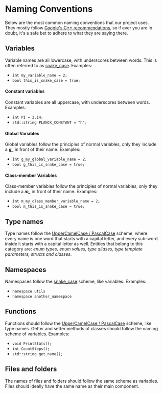 # Naming Conventions

Below are the most common naming conventions that our project uses. They mostly follow [Google's C++ recommendations](https://google.github.io/styleguide/cppguide.html#Naming), so if ever you are in doubt, it's a safe bet to adhere to what they are saying there.

## Variables

Variable names are all lowercase, with underscores between words. This is often referred to as [snake_case](https://en.wikipedia.org/wiki/Snake_case).
Examples:
- `int my_variable_name = 2;`
- `bool this_is_snake_case = true;`

#### Constant variables

Constant variables are all uppercase, with underscores between words.
Examples:
- `int PI = 3.14;`
- `std::string PLANCK_CONSTANT = "h";`

#### Global Variables

Global variables follow the principles of normal variables, only they include a _**g\_**_ in front of their name.
Examples:
- `int g_my_global_variable_name = 2;`
- `bool g_this_is_snake_case = true;`

#### Class-member Variables

Class-member variables follow the principles of normal variables, only they include a _**m\_**_ in front of their name.
Examples:
- `int m_my_class_member_variable_name = 2;`
- `bool m_this_is_snake_case = true;`

## Type names
Type names follow the [UpperCamelCase / PascalCase](https://en.wikipedia.org/wiki/Camel_case) scheme, where every name is one word that starts with a capital letter, and every sub-word inside it starts with a capital letter as well. Entities that belong to this category are: _enum types, enum values, type aliases, type template parameters, structs and classes_.

## Namespaces

Namespaces follow the [snake_case](https://en.wikipedia.org/wiki/Snake_case) scheme, like variables.
Examples:
- `namespace utils`
- `namespace another_namespace`

## Functions

Functions should follow the [UpperCamelCase / PascalCase](https://en.wikipedia.org/wiki/Camel_case) scheme, like type names. Getter and setter methods of classes should follow the naming scheme of variables.
Examples:
- `void PrintStats();`
- `int CountSteps();`
- `std::string get_name();`

## Files and folders

The names of files and folders should follow the same scheme as variables. Files should ideally have the same name as their main component.
